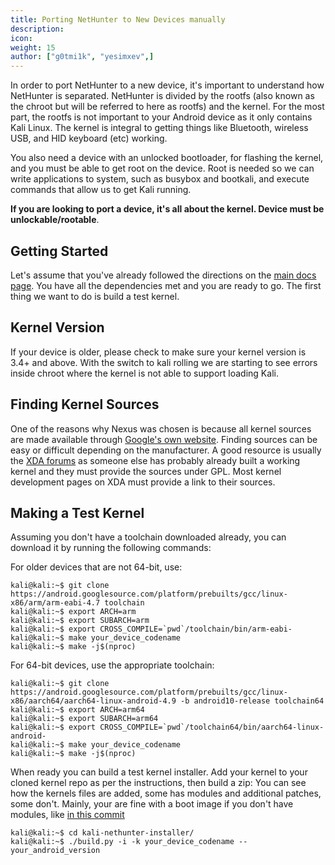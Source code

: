 ```yaml
---
title: Porting NetHunter to New Devices manually
description:
icon:
weight: 15
author: ["g0tmi1k", "yesimxev",]
---
```


In order to port NetHunter to a new device, it's important to understand how NetHunter is separated. NetHunter is divided by the rootfs (also known as the chroot but will be referred to here as rootfs) and the kernel. For the most part, the rootfs is not important to your Android device as it only contains Kali Linux. The kernel is integral to getting things like Bluetooth, wireless USB, and HID keyboard (etc) working.

You also need a device with an unlocked bootloader, for flashing the kernel, and you must be able to get root on the device. Root is needed so we can write applications to system, such as busybox and bootkali, and execute commands that allow us to get Kali running.

**If you are looking to port a device, it's all about the kernel. Device must be unlockable/rootable**.

## Getting Started

Let's assume that you've already followed the directions on the [main docs page](/docs/nethunter/building-nethunter/). You have all the dependencies met and you are ready to go. The first thing we want to do is build a test kernel.

## Kernel Version

If your device is older, please check to make sure your kernel version is 3.4+ and above. With the switch to kali rolling we are starting to see errors inside chroot where the kernel is not able to support loading Kali.

## Finding Kernel Sources

One of the reasons why Nexus was chosen is because all kernel sources are made available through [Google's own website](https://android.googlesource.com/). Finding sources can be easy or difficult depending on the manufacturer. A good resource is usually the [XDA forums](https://forum.xda-developers.com/) as someone else has probably already built a working kernel and they must provide the sources under GPL. Most kernel development pages on XDA must provide a link to their sources.

## Making a Test Kernel

Assuming you don't have a toolchain downloaded already, you can download it by running the following commands:

For older devices that are not 64-bit, use:

```console
kali@kali:~$ git clone https://android.googlesource.com/platform/prebuilts/gcc/linux-x86/arm/arm-eabi-4.7 toolchain
kali@kali:~$ export ARCH=arm
kali@kali:~$ export SUBARCH=arm
kali@kali:~$ export CROSS_COMPILE=`pwd`/toolchain/bin/arm-eabi-
kali@kali:~$ make your_device_codename
kali@kali:~$ make -j$(nproc)
```

For 64-bit devices, use the appropriate toolchain:

```console
kali@kali:~$ git clone https://android.googlesource.com/platform/prebuilts/gcc/linux-x86/aarch64/aarch64-linux-android-4.9 -b android10-release toolchain64
kali@kali:~$ export ARCH=arm64
kali@kali:~$ export SUBARCH=arm64
kali@kali:~$ export CROSS_COMPILE=`pwd`/toolchain64/bin/aarch64-linux-android-
kali@kali:~$ make your_device_codename                         
kali@kali:~$ make -j$(nproc)
```

When ready you can build a test kernel installer. Add your kernel to your cloned kernel repo as per the instructions, then build a zip:
You can see how the kernels files are added, some has modules and additional patches, some don't. Mainly, your are fine with a boot image if you don't have modules, like [in this commit](#https://gitlab.com/kalilinux/nethunter/build-scripts/kali-nethunter-kernels/-/commit/3665052d125e09e8652144a03056d9c396c3fc9e)

```console
kali@kali:~$ cd kali-nethunter-installer/
kali@kali:~$ ./build.py -i -k your_device_codename --your_android_version
```
